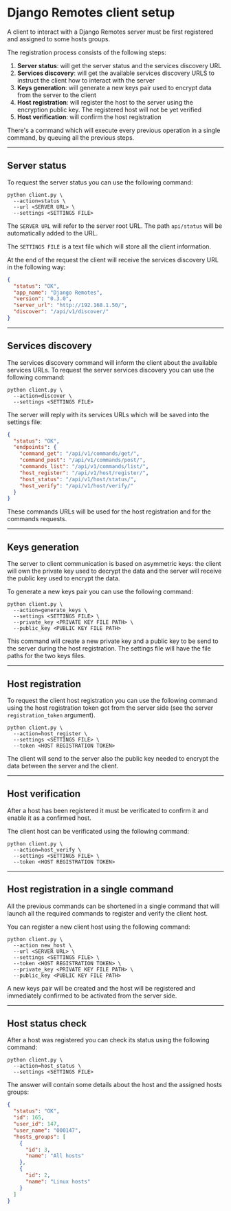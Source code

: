 # Django Remotes client setup

A client to interact with a Django Remotes server must be first
registered and assigned to some hosts groups.

The registration process consists of the following steps:

1. **Server status**: will get the server status and the services
   discovery URL
2. **Services discovery**: will get the available services discovery
   URLS to instruct the client how to interact with the server
3. **Keys generation**: will generate a new keys pair used to encrypt
   data from the server to the client
4. **Host registration**: will register the host to the server using
   the encryption public key. The registered host will not be yet
   verified
5. **Host verification**: will confirm the host registration

There's a command which will execute every previous operation in a
single command, by queuing all the previous steps.

---

## Server status

To request the server status you can use the following command:

```shell
python client.py \
  --action=status \
  --url <SERVER URL> \
  --settings <SETTINGS FILE>
```

The `SERVER URL` will refer to the server root URL. The path
`api/status` will be automatically added to the URL.

The `SETTINGS FILE` is a text file which will store all the client
information.

At the end of the request the client will receive the services
discovery URL in the following way:

```json
{
  "status": "OK",
  "app_name": "Django Remotes",
  "version": "0.3.0",
  "server_url": "http://192.168.1.50/",
  "discover": "/api/v1/discover/"
}
```

---

## Services discovery

The services discovery command will inform the client about the
available services URLs. To request the server services discovery
you can use the following command:

```shell
python client.py \
  --action=discover \
  --settings <SETTINGS FILE>
```

The server will reply with its services URLs which will be saved
into the settings file:

```json
{
  "status": "OK",
  "endpoints": {
    "command_get": "/api/v1/commands/get/",
    "command_post": "/api/v1/commands/post/",
    "commands_list": "/api/v1/commands/list/",
    "host_register": "/api/v1/host/register/",
    "host_status": "/api/v1/host/status/",
    "host_verify": "/api/v1/host/verify/"
  }
}
```

These commands URLs will be used for the host registration and for the  commands
requests.

---

## Keys generation

The server to client communication is based on asymmetric keys: the client will
own the private key used to decrypt the data and the server will receive the
public key used to encrypt the data.

To generate a new keys pair you can use the following command:

```shell
python client.py \
  --action=generate_keys \
  --settings <SETTINGS FILE> \
  --private_key <PRIVATE KEY FILE PATH> \
  --public_key <PUBLIC KEY FILE PATH>

```

This command will create a new private key and a public key to be send to the
server during the host registration. The settings file will have the file paths
for the two keys files.

---

## Host registration

To request the client host registration you can use the following command
using the host registration token got from the server side (see the server
`registration_token` argument).

```shell
python client.py \
  --action=host_register \
  --settings <SETTINGS FILE> \
  --token <HOST REGISTRATION TOKEN>
```

The client will send to the server also the public key needed to encrypt the
data between the server and the client.

---

## Host verification

After a host has been registered it must be verificated to confirm it and enable
it as a confirmed host.

The client host can be verificated using the following command:

```shell
python client.py \
  --action=host_verify \
  --settings <SETTINGS FILE> \
  --token <HOST REGISTRATION TOKEN>
```

---

## Host registration in a single command

All the previous commands can be shortened in a single command that will launch
all the required commands to register and verify the client host.

You can register a new client host using the following command:

```shell
python client.py \
  --action new_host \
  --url <SERVER URL> \
  --settings <SETTINGS FILE> \
  --token <HOST REGISTRATION TOKEN> \
  --private_key <PRIVATE KEY FILE PATH> \
  --public_key <PUBLIC KEY FILE PATH>
```

A new keys pair will be created and the host will be registered and immediately
confirmed to be activated from the server side.

---

## Host status check

After a host was registered you can check its status using the following
command:

```shell
python client.py \
  --action=host_status \
  --settings <SETTINGS FILE>
```

The answer will contain some details about the host and the assigned hosts
groups:

```json
{
  "status": "OK",
  "id": 165,
  "user_id": 147,
  "user_name": "000147",
  "hosts_groups": [
    {
      "id": 3,
      "name": "All hosts"
    },
    {
      "id": 2,
      "name": "Linux hosts"
    }
  ]
}
```
